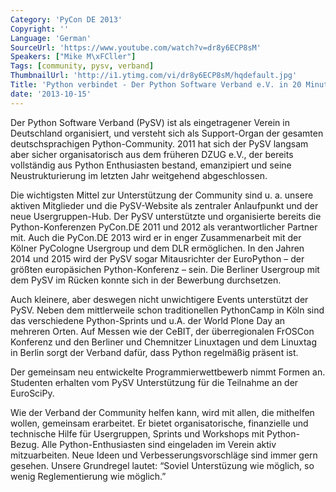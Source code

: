 ```yaml
---
Category: 'PyCon DE 2013'
Copyright: ''
Language: 'German'
SourceUrl: 'https://www.youtube.com/watch?v=dr8y6ECP8sM'
Speakers: ["Mike M\xFCller"]
Tags: [community, pysv, verband]
ThumbnailUrl: 'http://i1.ytimg.com/vi/dr8y6ECP8sM/hqdefault.jpg'
Title: 'Python verbindet - Der Python Software Verband e.V. in 20 Minuten'
date: '2013-10-15'
---
```

Der Python Software Verband (PySV) ist als eingetragener Verein in Deutschland organisiert, und versteht sich als Support-Organ der gesamten deutschsprachigen Python-Community. 2011 hat sich der PySV langsam aber sicher organisatorisch aus dem früheren DZUG e.V.,  der bereits vollständig aus Python Enthusiasten bestand, emanzipiert und seine Neustrukturierung im letzten Jahr weitgehend abgeschlossen.

Die wichtigsten Mittel zur Unterstützung der Community sind u. a. unsere aktiven Mitglieder und die PySV-Website als zentraler Anlaufpunkt und der neue Usergruppen-Hub. Der PySV unterstützte und organisierte bereits die Python-Konferenzen PyCon.DE 2011 und 2012 als verantwortlicher Partner mit. Auch die PyCon.DE 2013 wird er in enger Zusammenarbeit mit der Kölner PyCologne Usergroup und dem DLR ermöglichen. In den Jahren 2014 und 2015 wird der PySV sogar Mitausrichter der EuroPython – der größten europäsichen Python-Konferenz – sein. Die Berliner Usergroup mit dem PySV im Rücken konnte sich in der Bewerbung durchsetzen.

Auch kleinere, aber deswegen nicht unwichtigere Events unterstützt der PySV. Neben dem mittlerweile schon traditionellen PythonCamp in Köln sind das verschiedene Python-Sprints und u.A. der World Plone Day an mehreren Orten. Auf Messen wie der CeBIT, der überregionalen FrOSCon Konferenz und den Berliner und Chemnitzer Linuxtagen und dem Linuxtag in Berlin sorgt der Verband dafür, dass Python regelmäßig präsent ist. 

Der gemeinsam neu entwickelte Programmierwettbewerb nimmt Formen an. Studenten erhalten vom PySV Unterstützung für die Teilnahme an der EuroSciPy.  

Wie der Verband der Community helfen kann, wird mit allen, die mithelfen wollen, gemeinsam erarbeitet. Er bietet organisatorische, finanzielle und technische Hilfe für Usergruppen, Sprints und Workshops mit Python-Bezug. Alle Python-Enthusiasten sind eingeladen im Verein aktiv mitzuarbeiten. Neue Ideen und Verbesserungsvorschläge sind immer gern gesehen. Unsere Grundregel lautet: “Soviel Unterstüzung wie möglich, so wenig Reglementierung wie möglich.”
